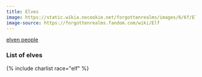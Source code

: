 ```yaml
---
title: Elves
image: https://static.wikia.nocookie.net/forgottenrealms/images/6/6f/Elves_-_William_O%27Connor.jpg
image-source: https://forgottenrealms.fandom.com/wiki/Elf
---
```


[elven people](https://en.wikipedia.org/wiki/Elf_(Dungeons_%26_Dragons))

### List of elves

{% include charlist race="elf" %}
